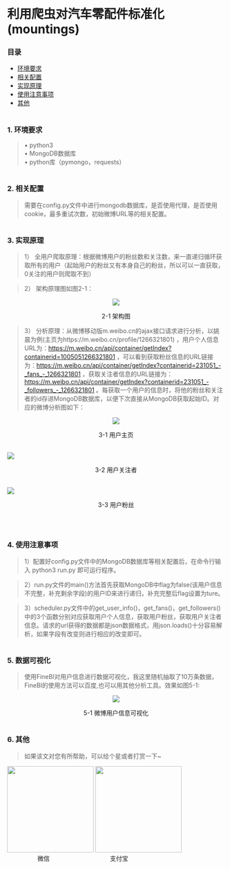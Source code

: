 # 利用爬虫对汽车零配件标准化 (mountings)
### 目录 
<ul>
  <li><a href="#system">环境要求</a></li>
  <li><a href="#use">相关配置</a></li>
  <li><a href="#theory">实现原理</a></li>
  <li><a href="#example">使用注意事项</a></li>
  <li><a href="#other">其他</a></li>
</ul>

#
### <div id="system"/>1. 环境要求</div>
> • python3 <br/>
> • MongoDB数据库 <br/>
> • python库（pymongo，requests） <br/>


#
### <div id="use"/>2. 相关配置</div>
> 需要在config.py文件中进行mongodb数据库，是否使用代理，是否使用cookie，最多重试次数，初始微博URL等的相关配置。

#
### <div id="theory"/>3. 实现原理</div>
> 1） 全用户爬取原理：根据微博用户的粉丝数和关注数，来一直递归循环获取所有的用户（起始用户的粉丝又有本身自己的粉丝，所以可以一直获取，0关注的用户则爬取不到）

> 2） 架构原理图如图2-1：<br/>
<p align="center">
      <img src="https://github.com/knighthhh/outil/blob/master/images/weibo_user_info/theory.png"/><p align="center">2-1 架构图</p>
</p>
      
> 3） 分析原理：从微博移动版m.weibo.cn的ajax接口请求进行分析，以姚晨为例(主页为https://m.weibo.cn/profile/1266321801) ，用户个人信息URL为：https://m.weibo.cn/api/container/getIndex?containerid=1005051266321801 ，可以看到获取粉丝信息的URL链接为：https://m.weibo.cn/api/container/getIndex?containerid=231051_-_fans_-_1266321801 ，获取关注者信息的URL链接为：https://m.weibo.cn/api/container/getIndex?containerid=231051_-_followers_-_1266321801 。每获取一个用户的信息时，将他的粉丝和关注者的id存进MongoDB数据库，以便下次直接从MongoDB获取起始ID。对应的微博分析图如下：
<p align="center">
  <img src="https://github.com/knighthhh/outil/blob/master/images/weibo_user_info/profile.jpg"/><p align="center">3-1 用户主页</p><br/>
  <img src="https://github.com/knighthhh/outil/blob/master/images/weibo_user_info/followers.jpg"/><p align="center">3-2 用户关注者</p><br/>
  <img src="https://github.com/knighthhh/outil/blob/master/images/weibo_user_info/fans.jpg"/><p align="center">3-3 用户粉丝</p><br/>
</p>

#
### <div id="example"/>4. 使用注意事项</div>
> 1）配置好config.py文件中的MongoDB数据库等相关配置后，在命令行输入 python3 run.py 即可运行程序。

> 2）run.py文件的main()方法首先获取MongoDB中flag为false(该用户信息不完整，补充剩余字段)的用户ID来进行递归，补充完整后flag设置为ture。

> 3）scheduler.py文件中的get_user_info()，get_fans()，get_followers()中的3个函数分别对应获取用户个人信息，获取用户粉丝，获取用户关注者信息。请求的url获得的数据都是json数据格式，用json.loads()十分容易解析，如果字段有改变则进行相应的改变即可。

#
### <div id="view"/>5. 数据可视化</div>
> 使用FineBI对用户信息进行数据可视化，我这里随机抽取了10万条数据，FineBI的使用方法可以百度,也可以用其他分析工具。效果如图5-1:
<p align="center">
      <img src="https://github.com/knighthhh/outil/blob/master/images/weibo_user_info/weibo_user.png"/><p align="center">5-1 微博用户信息可视化</p>
</p>

#
### <div id="other"/>6. 其他</div>
> 如果该文对您有所帮助，可以给个星或者打赏一下~ <br/>
<div>
  <div>
     <img width="200px" height="200px" src="http://hhhgo.cn/img/wechatimg.jpg"/>
     <img width="200px" height="200px" src="http://hhhgo.cn/img/alipayimg.jpg"/> 
  </div>
  <div>
     　　　　　微信　　　　　　　　　　支付宝
  </div>
</div>


